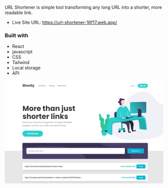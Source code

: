 URL Shortener is simple tool transforming any long URL into a shorter, more readable link.

- Live Site URL: https://url-shortener-16f17.web.app/

### Built with
- React
- javascript
- CSS
- Tailwind 
- Local storage
- API


![](./top.png)






